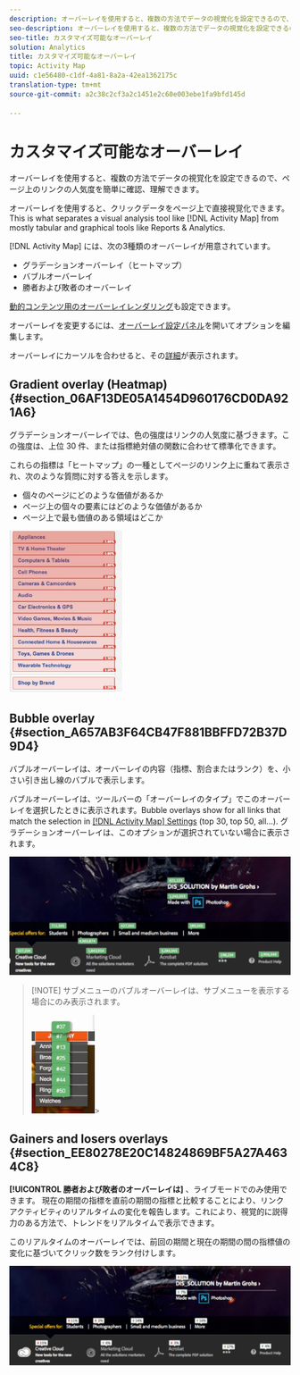 ```yaml
---
description: オーバーレイを使用すると、複数の方法でデータの視覚化を設定できるので、ページ上のリンクの人気度を簡単に確認、理解できます。
seo-description: オーバーレイを使用すると、複数の方法でデータの視覚化を設定できるので、ページ上のリンクの人気度を簡単に確認、理解できます。
seo-title: カスタマイズ可能なオーバーレイ
solution: Analytics
title: カスタマイズ可能なオーバーレイ
topic: Activity Map
uuid: c1e56480-c1df-4a81-8a2a-42ea1362175c
translation-type: tm+mt
source-git-commit: a2c38c2cf3a2c1451e2c60e003ebe1fa9bfd145d

---
```



# カスタマイズ可能なオーバーレイ

オーバーレイを使用すると、複数の方法でデータの視覚化を設定できるので、ページ上のリンクの人気度を簡単に確認、理解できます。

オーバーレイを使用すると、クリックデータをページ上で直接視覚化できます。This is what separates a visual analysis tool like [!DNL Activity Map] from mostly tabular and graphical tools like Reports &amp; Analytics.

[!DNL Activity Map] には、次の3種類のオーバーレイが用意されています。

* グラデーションオーバーレイ（ヒートマップ）
* バブルオーバーレイ
* 勝者および敗者のオーバーレイ

[動的コンテンツ用のオーバーレイレンダリング](/help/analyze/activity-map/activitymap-link-tracking/activitymap-stl-track-custom-elements.md)も設定できます。

オーバーレイを変更するには、[オーバーレイ設定パネル](/help/analyze/activity-map/activitymap-overlay-settings.md)を開いてオプションを編集します。

オーバーレイにカーソルを合わせると、その[詳細](/help/analyze/activity-map/activitymap-overlay-details.md)が表示されます。

## Gradient overlay (Heatmap) {#section_06AF13DE05A1454D960176CD0DA921A6}

グラデーションオーバーレイでは、色の強度はリンクの人気度に基づきます。この強度は、上位 30 件、または指標絶対値の関数に合わせて標準化できます。

これらの指標は「ヒートマップ」の一種としてページのリンク上に重ねて表示され、次のような質問に対する答えを示します。

* 個々のページにどのような価値があるか
*  ページ上の個々の要素にはどのような価値があるか
* ページ上で最も価値のある領域はどこか

![](assets/gradient.png)

## Bubble overlay {#section_A657AB3F64CB47F881BBFFD72B37D9D4}

バブルオーバーレイは、オーバーレイの内容（指標、割合またはランク）を、小さい引き出し線のバブルで表示します。

バブルオーバーレイは、ツールバーの「オーバーレイのタイプ」でこのオーバーレイを選択したときに表示されます。Bubble overlays show for all links that match the selection in [[!DNL Activity Map] Settings](/help/analyze/activity-map/activitymap-overlay-settings.md) (top 30, top 50, all...). グラデーションオーバーレイは、このオプションが選択されていない場合に表示されます。

![](assets/bubble_overlay.png)

> [!NOTE] サブメニューのバブルオーバーレイは、サブメニューを表示する場合にのみ表示されます。
>
>![](assets/bubbles_submenu.png)&gt;

## Gainers and losers overlays {#section_EE80278E20C14824869BF5A27A4634C8}

**[!UICONTROL 勝者および敗者のオーバーレイは]** 、ライブモードでのみ使用できます。 現在の期間の指標を直前の期間の指標と比較することにより、リンクアクティビティのリアルタイムの変化を報告します。これにより、視覚的に説得力のある方法で、トレンドをリアルタイムで表示できます。

このリアルタイムのオーバーレイでは、前回の期間と現在の期間の間の指標値の変化に基づいてクリック数をランク付けします。

![](assets/gainers_losers.png)

